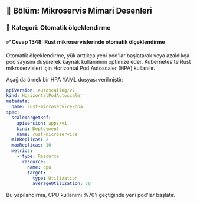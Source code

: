 ## 📘 Bölüm: Mikroservis Mimari Desenleri  
### 🔹 Kategori: Otomatik ölçeklendirme  
#### ✅ Cevap 1348: Rust mikroservislerinde otomatik ölçeklendirme

Otomatik ölçeklendirme, yük arttıkça yeni pod'lar başlatarak veya azaldıkça pod sayısını düşürerek kaynak kullanımını optimize eder. Kubernetes'te Rust mikroservisleri için Horizontal Pod Autoscaler (HPA) kullanılır.

Aşağıda örnek bir HPA YAML dosyası verilmiştir:

```yaml
apiVersion: autoscaling/v2
kind: HorizontalPodAutoscaler
metadata:
  name: rust-microservice-hpa
spec:
  scaleTargetRef:
    apiVersion: apps/v1
    kind: Deployment
    name: rust-microservice
  minReplicas: 2
  maxReplicas: 10
  metrics:
    - type: Resource
      resource:
        name: cpu
        target:
          type: Utilization
          averageUtilization: 70
```
Bu yapılandırma, CPU kullanımı %70'i geçtiğinde yeni pod'lar başlatır.
